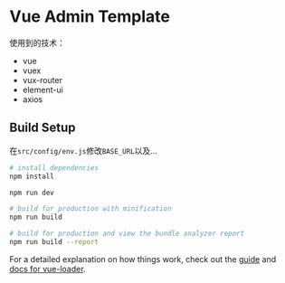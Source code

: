 # Vue Admin Template

使用到的技术：
- vue
- vuex
- vux-router
- element-ui
- axios

## Build Setup
在`src/config/env.js`修改`BASE_URL`以及...
``` bash
# install dependencies
npm install

npm run dev

# build for production with minification
npm run build

# build for production and view the bundle analyzer report
npm run build --report
```

For a detailed explanation on how things work, check out the [guide](http://vuejs-templates.github.io/webpack/) and [docs for vue-loader](http://vuejs.github.io/vue-loader).
